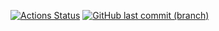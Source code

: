 
[![Actions Status](https://github.com/pavelpminaev/python-project-lvl2/workflows/hexlet-check/badge.svg)](https://github.com/pavelpminaev/python-project-lvl2/actions)
[![GitHub last commit (branch)](https://img.shields.io/github/last-commit/pavelpminaev/python-project-lvl2/main.svg)](https://github.com/pavelpminaev/python-project-lvl2)

